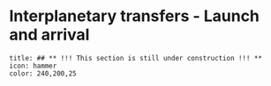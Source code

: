 # Interplanetary transfers - Launch and arrival
```ad-note
title: ## ** !!! This section is still under construction !!! **
icon: hammer
color: 240,200,25
```

<!-- Wakker section  -->

